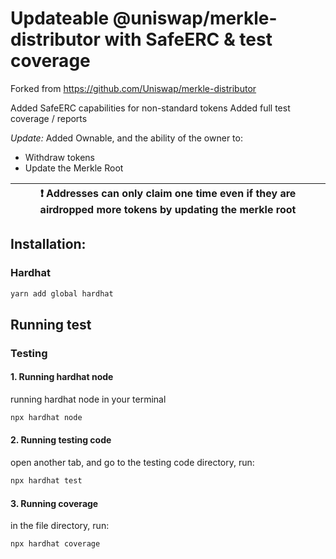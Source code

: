 # Updateable @uniswap/merkle-distributor with SafeERC & test coverage
Forked from https://github.com/Uniswap/merkle-distributor


Added SafeERC capabilities for non-standard tokens
Added full test coverage / reports

*Update:* Added Ownable, and the ability of the owner to:
* Withdraw tokens
* Update the Merkle Root

 :exclamation:  Addresses can only claim one time even if they are airdropped more tokens by updating the merkle root   |
|-----------------------------------------|
## Installation:
### Hardhat
```bash
yarn add global hardhat 
```

## Running test
### Testing 

#### 1. Running hardhat node
running hardhat node in your terminal
```bash
npx hardhat node
```
#### 2. Running testing code
open another tab, and go to the testing code directory, run:
```bash
npx hardhat test
```
#### 3. Running coverage
in the file directory, run:
```bash
npx hardhat coverage
```
